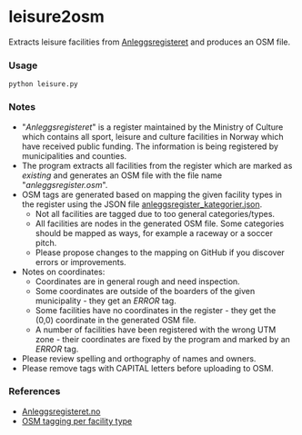 # leisure2osm
Extracts leisure facilities from [Anleggsregisteret](https://www.anleggsregisteret.no/) and produces an OSM file.

### Usage

<code>python leisure.py</code>

### Notes

* "*Anleggsregisteret*" is a register maintained by the Ministry of Culture which contains all sport, leisure and culture facilities in Norway which have received public funding. The information is being registered by municipalities and counties.
* The program extracts all facilities from the register which are marked as *existing* and generates an OSM file with the file name "*anleggsregister.osm*".
* OSM tags are generated based on mapping the given facility types in the register using the JSON file [anleggsregister_kategorier.json](https://github.com/osmno/leisure2osm/blob/master/anleggsregister_kategorier.json).
  * Not all facilities are tagged due to too general categories/types.
  * All facilities are nodes in the generated OSM file. Some categories should be mapped as ways, for example a raceway or a soccer pitch.
  * Please propose changes to the mapping on GitHub if you discover errors or improvements.
* Notes on coordinates:
  * Coordinates are in general rough and need inspection.
  * Some coordinates are outside of the boarders of the given municipality - they get an *ERROR* tag.
  * Some facilities have no coordinates in the register - they get the (0,0) coordinate in the generated OSM file.
  * A number of facilities have been registered with the wrong UTM zone - their coordinates are fixed by the program and marked by an *ERROR* tag.
* Please review spelling and orthography of names and owners.
* Please remove tags with CAPITAL letters before uploading to OSM.


### References

* [Anleggsregisteret.no](https://www.anleggsregisteret.no)
* [OSM tagging per facility type](https://github.com/osmno/leisure2osm/blob/master/anleggsregister_kategorier.json)
